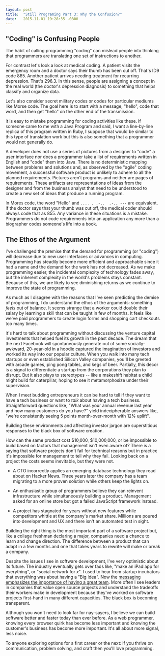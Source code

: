 ```yaml
---
layout: post
title:  "Still Programing Part 3: Why the Confusion?"
date:   2015-11-01 19:28:35 -0800
---
```


"Coding" is Confusing People
----------------------------

The habit of calling programming "coding" can mislead people into thinking that
programmers are translating one set of instructions to another.

For contrast let's look a look at medical coding. A patient visits the emergency
room and a doctor says their thumb has been cut off. That's ID9 code
885. Another patient arrives needing treatment for recurring depression. That's
296\.3. In this sense, people are assigning a concept in the real world (the
doctor's depression diagnosis) to something that helps classify and
organize data.

Let's also consider secret military codes or codes for particular
mediums like Morse code. The goal here is to start with a message, "hello", code
that word, and then get "hello" on the other end of the transmission.

It is easy to mistake programming for coding activities like these.  If
someone came to me with a Java Program and said, I want a line-by-line replica
of this program written in Ruby, I suppose that would be similar to this type of
translation work but this is also something that a programmer would not
generally do.

A developer does not use a series of pictures from a designer to "code" a user
interface nor does a programmer take a list of requirements written in English
and "code" them into Java. There is no deterministic mapping between problems
and solutions and, as observed by the "agile" coding movement, a successful
software product is unlikely to adhere to all the planned requirements.
Pictures aren't programs and neither are pages of requirements. These artifacts
are representations of ideas from the designer and from the business analyst
that need to be understood to create a new set of ideas that produce a running
program.

In Mores code, the word "Hello" and `.... . .-..  .-.. ---` are equivalent. If the
doctor says that your thumb was cut off, the medical coder should always code
that as 855. Any variance in these situations is a mistake.  Programmers do not
code requirements into an application any more than a biographer codes someone's
life into a book.

The Ethos of the Argument
-------------------------

I've challenged the premise that the demand for programming (or "coding") will
decrease due to new user interfaces or advances in computing. Programming has
steadily become more efficient and approachable since it had a name and the
demand for the work has not decreased. As we make programming easier, the
incidental complexity of technology fades away, but the inherent complexity in
the world's problems stays constant. Because of this, we are likely to see
diminishing returns as we continue to improve the state of programming.

As much as I disagree with the reasons that I've seen predicting the demise of
programming, I do understand the ethos of the arguments: something _feels_ out
of balance. It seems strange that a worker could double their salary by learning
a skill that can be taught in few of months. It feels like we've paid
programmers to create login forms and shopping cart checkouts too many times.

It's hard to talk about programming without discussing the venture capital
investments that helped fuel its growth in the past decade. The dream that
the next Facebook will spontaneously generate out of some socially-awkward,
20-year-old in a hoodie captured the imagination of investors and
worked its way into our popular culture. When you walk into many tech startups
or even established Silicon Valley companies, you'll be greeted with arcade
games, ping pong tables, and kegs of beer. Partially, this decor is a signal
to differentiate a startup from the corporations they plan to disrupt.
But it also plays to stereotypes -- like a makeshift habitat a child might build
for caterpillar, hoping to see it metamorphosize under their supervision.

When I meet budding entrepreneurs it can be hard to tell if they want
to have a tech business or want to _talk_ about having a tech business.
Straightforward questions like, "What was your annual revenue last year and how
many customers do you have?" yield indecipherable answers like, "we're
consistently seeing 5 points month-over-month with 12% uplift".

Building these environments and affecting investor jargon are superstitious
responses to the black box of software creation.

How can the same product cost $10,000, $10,000,000, or be impossible to build
based on factors that management isn't even aware of? There is a saying that
software projects don't fail for technical reasons but in practice it's
impossible for management to tell why they fail. Looking back on a project the
costs seems inevitable, but they were not.

* A CTO incorrectly applies an emerging database technology they read about on
  Hacker News. Three years later the company has a team migrating to a more
  proven solution while others keep the lights on.

* An enthusiastic group of programmers believe they can reinvent infrastructure
  while simultaneously building a product. Management asked for an online store
  but got a failed JavaScript framework instead.

* A project has stagnated for years without new features while competitors
  whittle at the company's market share. Millions are poured into development
  and UX and there isn't an automated test in sight.

Building the right thing is the most important part of a software project but,
like a collage freshman declaring a major, companies need a chance to learn and
change direction. The difference between a product that can adapt in a few
months and one that takes years to rewrite will make or break a company.

Despite the issues I see in software development, I've very optimistic about its
future. The industry eventually gets over fads like, "make an iPad app for
everything", or "social network for _x_". I used to hear from startup incubators
that everything was about having a "Big Idea". Now the [messaging emphasizes
the importance of having a great
team](https://www.ycombinator.com/apply/#whowefund). More often I see leaders in
companies that value open source projects and understand the tradeoffs their workers make
in development because they've worked on software projects first-hand in many
different capacities. The black box is becoming transparent.

Although you won't need to look far for nay-sayers, I believe we can build
software better and faster today than ever before. As a web programmer, knowing
every browser quirk has become less important and knowing the customer's
business has become more important. It's all about more signal, less noise.

To anyone exploring options for a first career or the next: if you thrive on
communication, problem solving, and craft then you'll love programming.
